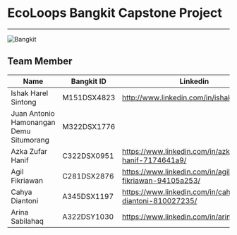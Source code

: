 # EcoLoops Bangkit Capstone Project
---
![Bangkit](https://sevima.com/wp-content/uploads/2021/02/Program-Bangkit.png)

## Team Member
| Name                                    | Bangkit ID  | Linkedin                                                | GitHub                            |
| --------------------------------------- | ----------- | ------------------------------------------------------- | --------------------------------- |
| Ishak Harel Sintong                     | M151DSX4823 | http://www.linkedin.com/in/ishakharels                  | https://github.com/ishakharel     |
| Juan Antonio Hamonangan Demu Situmorang | M322DSX1776 |||
| Azka Zufar Hanif                        | C322DSX0951 | https://www.linkedin.com/in/azka-zufar-hanif-7174641a9/ | https://github.com/azkazufarh     |
| Agil Fikriawan                          | C281DSX2876 | https://www.linkedin.com/in/agil-fikriawan-94105a253/   | https://github.com/Sembarang28    |
| Cahya Diantoni                          | A345DSX1197 | https://www.linkedin.com/in/cahya-diantoni-810027235/   | https://github.com/cahyadiantoni  |
| Arina Sabilahaq                         | A322DSY1030 | https://www.linkedin.com/in/arinasabilahaq              | https://github.com/arinasabilahaq |
